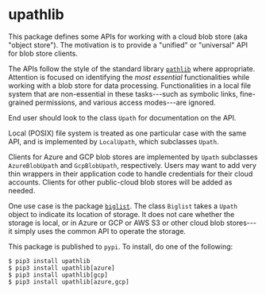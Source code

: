 # upathlib

This package defines some APIs for working with a cloud blob store (aka "object store"). The motivation is to provide a "unified" or "universal" API for blob store clients.

The APIs follow the style of the standard library
[`pathlib`](https://docs.python.org/3/library/pathlib.html) where appropriate.
Attention is focused on identifying the *most essential* functionalities
while working with a blob store for data processing.
Functionalities in a local file system that are non-essential in these tasks---such
as symbolic links, fine-grained permissions,
 and various access modes---are ignored.

End user should look to the class `Upath` for documentation on the API.

Local (POSIX) file system is treated as one particular case with the same API,
and is implemented by `LocalUpath`, which subclasses `Upath`.

Clients for Azure and GCP blob stores are implemented by `Upath` subclasses
`AzureBlobUpath` and `GcpBlobUpath`, respectively. Users may want to
add very thin wrappers in their application code to handle credentials for their cloud accounts.
Clients for other public-cloud blob stores will be added as needed.

One use case is the package [`biglist`](https://github.com/zpz/biglist).
The class `Biglist` takes a `Upath` object to indicate its location of storage.
It does not care whether the storage is local, or in Azure or GCP or AWS S3 or other
cloud blob stores---it simply uses the common API to operate the storage.

This package is published to `pypi`. To install, do one of the following:

```
$ pip3 install upathlib
$ pip3 install upathlib[azure]
$ pip3 install upathlib[gcp]
$ pip3 install upathlib[azure,gcp]
```
